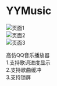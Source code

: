 # YYMusic
![页面1](https://raw.githubusercontent.com/wh8817221/YYMusic/master/YYMusic/screenshot/Simulator%20Screen%20Shot%20-%20iPhone%208%20-%202020-06-30%20at%2016.58.37.png)  
![页面2](https://github.com/wh8817221/YYMusic/blob/master/YYMusic/screenshot/Simulator%20Screen%20Shot%20-%20iPhone%208%20-%202020-06-30%20at%2016.58.49.png)  
![页面3](https://github.com/wh8817221/YYMusic/blob/master/YYMusic/screenshot/Simulator%20Screen%20Shot%20-%20iPhone%208%20-%202020-06-30%20at%2016.58.53.png)  


高仿QQ音乐播放器  
1.支持歌词进度显示  
2.支持歌曲缓冲  
3.支持锁屏  
